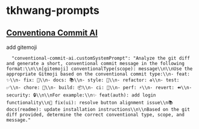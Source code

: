 # tkhwang-prompts

## [Conventiona Commit AI](https://marketplace.visualstudio.com/items?itemName=LomitoDev.conventiona-commit-ai)

add gitemoji

```
  "conventional-commit-ai.customSystemPrompt": "Analyze the git diff and generate a short, conventional commit message in the following format:\\n\\n[gitemoji] conventionalType(scope): message\\n\\nUse the appropriate Gitmoji based on the conventional commit type:\\n- feat: ✨\\n- fix: 🐛\\n- docs: 📚\\n- style: 🎨\\n- refactor: ♻️\\n- test: ✅\\n- chore: 🔧\\n- build: 📦\\n- ci: 👷\\n- perf: ⚡️\\n- revert: ⏪\\n- security: 🔒\\n\\nFor example:\\n✨ feat(auth): add login functionality\\n🐛 fix(ui): resolve button alignment issue\\n📚 docs(readme): update installation instructions\\n\\nBased on the git diff provided, determine the correct conventional type, scope, and message."
```
